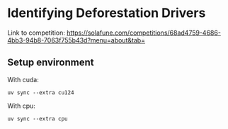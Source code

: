 # Identifying Deforestation Drivers

Link to competition: https://solafune.com/competitions/68ad4759-4686-4bb3-94b8-7063f755b43d?menu=about&tab=


## Setup environment

With cuda:

`uv sync --extra cu124`

With cpu:

`uv sync --extra cpu`
